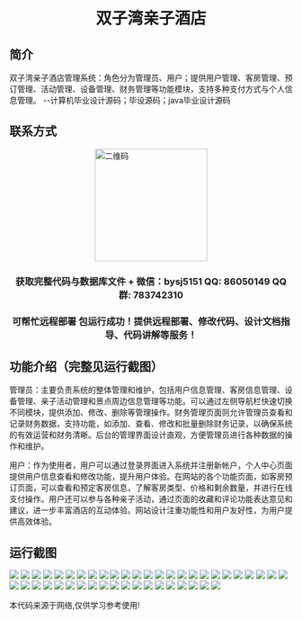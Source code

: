 <p><h1 align="center">双子湾亲子酒店</h1></p>

## 简介
双子湾亲子酒店管理系统：角色分为管理员、用户；提供用户管理、客房管理、预订管理、活动管理、设备管理、财务管理等功能模块，支持多种支付方式与个人信息管理。    --计算机毕业设计源码；毕设源码；java毕业设计源码


## 联系方式
<img src="https://bs-1329754181.cos.ap-shanghai.myqcloud.com/wx.jpg" alt="二维码" style="display: block; margin: 0 auto;" width="200px">
<p><h3 align="center">获取完整代码与数据库文件 + 微信：bysj5151 QQ: 86050149 QQ群: 783742310</h3></p>
<p><h3 align="center">可帮忙远程部署 包运行成功！提供远程部署、修改代码、设计文档指导、代码讲解等服务！</h3></p>

## 功能介绍（完整见运行截图）
管理员：主要负责系统的整体管理和维护，包括用户信息管理、客房信息管理、设备管理、亲子活动管理和景点周边信息管理等功能。可以通过左侧导航栏快速切换不同模块，提供添加、修改、删除等管理操作。财务管理页面则允许管理员查看和记录财务数据，支持功能，如添加、查看、修改和批量删除财务记录，以确保系统的有效运营和财务清晰。后台的管理界面设计直观，方便管理员进行各种数据的操作和维护。

用户：作为使用者，用户可以通过登录界面进入系统并注册新帐户，个人中心页面提供用户信息查看和修改功能，提升用户体验。在网站的各个功能页面，如客房预订页面，可以查看和预定客房信息，了解客房类型、价格和剩余数量，并进行在线支付操作。用户还可以参与各种亲子活动，通过页面的收藏和评论功能表达意见和建议，进一步丰富酒店的互动体验。网站设计注重功能性和用户友好性，为用户提供高效体验。


## 运行截图
![](https://bs-1329754181.cos.ap-shanghai.myqcloud.com/ssm/GeminiBayFamilyHotel/img/001.jpg)
![](https://bs-1329754181.cos.ap-shanghai.myqcloud.com/ssm/GeminiBayFamilyHotel/img/002.jpg)
![](https://bs-1329754181.cos.ap-shanghai.myqcloud.com/ssm/GeminiBayFamilyHotel/img/003.jpg)
![](https://bs-1329754181.cos.ap-shanghai.myqcloud.com/ssm/GeminiBayFamilyHotel/img/004.jpg)
![](https://bs-1329754181.cos.ap-shanghai.myqcloud.com/ssm/GeminiBayFamilyHotel/img/005.jpg)
![](https://bs-1329754181.cos.ap-shanghai.myqcloud.com/ssm/GeminiBayFamilyHotel/img/006.jpg)
![](https://bs-1329754181.cos.ap-shanghai.myqcloud.com/ssm/GeminiBayFamilyHotel/img/007.jpg)
![](https://bs-1329754181.cos.ap-shanghai.myqcloud.com/ssm/GeminiBayFamilyHotel/img/008.jpg)
![](https://bs-1329754181.cos.ap-shanghai.myqcloud.com/ssm/GeminiBayFamilyHotel/img/009.jpg)
![](https://bs-1329754181.cos.ap-shanghai.myqcloud.com/ssm/GeminiBayFamilyHotel/img/010.jpg)
![](https://bs-1329754181.cos.ap-shanghai.myqcloud.com/ssm/GeminiBayFamilyHotel/img/011.jpg)
![](https://bs-1329754181.cos.ap-shanghai.myqcloud.com/ssm/GeminiBayFamilyHotel/img/012.jpg)
![](https://bs-1329754181.cos.ap-shanghai.myqcloud.com/ssm/GeminiBayFamilyHotel/img/013.jpg)
![](https://bs-1329754181.cos.ap-shanghai.myqcloud.com/ssm/GeminiBayFamilyHotel/img/014.jpg)
![](https://bs-1329754181.cos.ap-shanghai.myqcloud.com/ssm/GeminiBayFamilyHotel/img/015.jpg)
![](https://bs-1329754181.cos.ap-shanghai.myqcloud.com/ssm/GeminiBayFamilyHotel/img/016.jpg)
![](https://bs-1329754181.cos.ap-shanghai.myqcloud.com/ssm/GeminiBayFamilyHotel/img/017.jpg)
![](https://bs-1329754181.cos.ap-shanghai.myqcloud.com/ssm/GeminiBayFamilyHotel/img/018.jpg)
![](https://bs-1329754181.cos.ap-shanghai.myqcloud.com/ssm/GeminiBayFamilyHotel/img/019.jpg)
![](https://bs-1329754181.cos.ap-shanghai.myqcloud.com/ssm/GeminiBayFamilyHotel/img/020.jpg)
![](https://bs-1329754181.cos.ap-shanghai.myqcloud.com/ssm/GeminiBayFamilyHotel/img/021.jpg)
![](https://bs-1329754181.cos.ap-shanghai.myqcloud.com/ssm/GeminiBayFamilyHotel/img/022.jpg)
![](https://bs-1329754181.cos.ap-shanghai.myqcloud.com/ssm/GeminiBayFamilyHotel/img/023.jpg)
![](https://bs-1329754181.cos.ap-shanghai.myqcloud.com/ssm/GeminiBayFamilyHotel/img/024.jpg)
![](https://bs-1329754181.cos.ap-shanghai.myqcloud.com/ssm/GeminiBayFamilyHotel/img/025.jpg)
![](https://bs-1329754181.cos.ap-shanghai.myqcloud.com/ssm/GeminiBayFamilyHotel/img/026.jpg)
![](https://bs-1329754181.cos.ap-shanghai.myqcloud.com/ssm/GeminiBayFamilyHotel/img/027.jpg)
![](https://bs-1329754181.cos.ap-shanghai.myqcloud.com/ssm/GeminiBayFamilyHotel/img/028.jpg)
![](https://bs-1329754181.cos.ap-shanghai.myqcloud.com/ssm/GeminiBayFamilyHotel/img/029.jpg)
![](https://bs-1329754181.cos.ap-shanghai.myqcloud.com/ssm/GeminiBayFamilyHotel/img/030.jpg)
![](https://bs-1329754181.cos.ap-shanghai.myqcloud.com/ssm/GeminiBayFamilyHotel/img/031.jpg)
![](https://bs-1329754181.cos.ap-shanghai.myqcloud.com/ssm/GeminiBayFamilyHotel/img/032.jpg)
![](https://bs-1329754181.cos.ap-shanghai.myqcloud.com/ssm/GeminiBayFamilyHotel/img/033.jpg)
![](https://bs-1329754181.cos.ap-shanghai.myqcloud.com/ssm/GeminiBayFamilyHotel/img/034.jpg)
![](https://bs-1329754181.cos.ap-shanghai.myqcloud.com/ssm/GeminiBayFamilyHotel/img/035.jpg)
![](https://bs-1329754181.cos.ap-shanghai.myqcloud.com/ssm/GeminiBayFamilyHotel/img/036.jpg)
![](https://bs-1329754181.cos.ap-shanghai.myqcloud.com/ssm/GeminiBayFamilyHotel/img/037.jpg)
![](https://bs-1329754181.cos.ap-shanghai.myqcloud.com/ssm/GeminiBayFamilyHotel/img/038.jpg)
![](https://bs-1329754181.cos.ap-shanghai.myqcloud.com/ssm/GeminiBayFamilyHotel/img/039.jpg)
![](https://bs-1329754181.cos.ap-shanghai.myqcloud.com/ssm/GeminiBayFamilyHotel/img/040.jpg)
![](https://bs-1329754181.cos.ap-shanghai.myqcloud.com/ssm/GeminiBayFamilyHotel/img/041.jpg)
![](https://bs-1329754181.cos.ap-shanghai.myqcloud.com/ssm/GeminiBayFamilyHotel/img/042.jpg)
![](https://bs-1329754181.cos.ap-shanghai.myqcloud.com/ssm/GeminiBayFamilyHotel/img/043.jpg)
![](https://bs-1329754181.cos.ap-shanghai.myqcloud.com/ssm/GeminiBayFamilyHotel/img/044.jpg)

<p>本代码来源于网络,仅供学习参考使用!</p>
